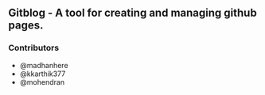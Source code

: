 ## Gitblog - A tool for creating and managing github pages. 


### Contributors

* @madhanhere
* @kkarthik377
* @mohendran
